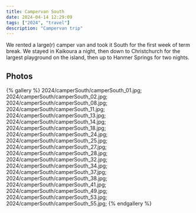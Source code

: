 ```yaml
---
title: Campervan South
date: 2024-04-14 12:29:09
tags: ["2024", "travel"]
description: "Campervan trip"
---
```


We rented a large(r) camper van and took it South for the first week of term break. We stayed in Kaikoura a night, then down to Christchurch for the largest playground on the island, then up to Hanmer Springs for two nights. 

## Photos

{% gallery %}
2024/camperSouth/camperSouth_01.jpg;
2024/camperSouth/camperSouth_02.jpg;
2024/camperSouth/camperSouth_08.jpg;
2024/camperSouth/camperSouth_11.jpg;
2024/camperSouth/camperSouth_13.jpg;
2024/camperSouth/camperSouth_14.jpg;
2024/camperSouth/camperSouth_18.jpg;
2024/camperSouth/camperSouth_24.jpg;
2024/camperSouth/camperSouth_25.jpg;
2024/camperSouth/camperSouth_27.jpg;
2024/camperSouth/camperSouth_28.jpg;
2024/camperSouth/camperSouth_32.jpg;
2024/camperSouth/camperSouth_34.jpg;
2024/camperSouth/camperSouth_37.jpg;
2024/camperSouth/camperSouth_38.jpg;
2024/camperSouth/camperSouth_41.jpg;
2024/camperSouth/camperSouth_49.jpg;
2024/camperSouth/camperSouth_53.jpg;
2024/camperSouth/camperSouth_55.jpg;
{% endgallery %}

